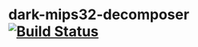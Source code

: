 # dark-mips32-decomposer [![Build Status](https://travis-ci.org/leksak/dark-mips32-decomposer.svg?branch=master)](https://travis-ci.org/leksak/dark-mips32-decomposer)